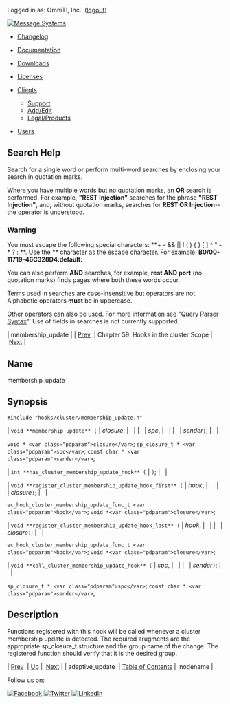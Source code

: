 Logged in as: OmniTI, Inc.  ([logout](https://support.messagesystems.com/logout.php))

[![Message Systems](https://support.messagesystems.com/images/ms-white205.png)](https://support.messagesystems.com/start.php) 

*   [Changelog](https://support.messagesystems.com/start.php?show=changelog)
*   [Documentation](https://support.messagesystems.com/docs/)
*   [Downloads](https://support.messagesystems.com/start.php)

*   [Licenses](https://support.messagesystems.com/license_summary.php)
*   <a href="">Clients</a>
    *   [Support](https://support.messagesystems.com/cs.php)
    *   [Add/Edit](https://support.messagesystems.com/edit_client.php)
    *   [Legal/Products](https://support.messagesystems.com/edit_products.php)
*   [Users](https://support.messagesystems.com/edit_customer.php)

## Search Help

Search for a single word or perform multi-word searches by enclosing your search in quotation marks.

Where you have multiple words but no quotation marks, an **OR** search is performed. For example, **"REST Injection"** searches for the phrase **"REST Injection"**, and, without quotation marks, searches for **REST OR Injection**--the operator is understood.

### Warning

You must escape the following special characters: **+ - && || ! ( ) { } [ ] ^ " ~ * ? : \**. Use the **\** character as the escape character. For example: **B0/00-11719-46C328D4\:default\:**

You can also perform **AND** searches, for example, **rest AND port** (no quotation marks) finds pages where both these words occur.

Terms used in searches are case-insensitive but operators are not. Alphabetic operators **must** be in uppercase.

Other operators can also be used. For more information see "[Query Parser Syntax](https://lucene.apache.org/core/old_versioned_docs/versions/3_0_0/queryparsersyntax.html)". Use of fields in searches is not currently supported.

| membership_update |
| [Prev](hooks.cluster.adaptive_update.php)  | Chapter 59. Hooks in the cluster Scope |  [Next](hooks.cluster.nodename.php) |

<a name="hooks.cluster.membership_update"></a>
## Name

membership_update

## Synopsis

`#include "hooks/cluster/membership_update.h"`

| `void **membership_update** (` | <var class="pdparam">closure</var>, |   |
|   | <var class="pdparam">spc</var>, |   |
|   | <var class="pdparam">sender</var>`)`; |   |

`void * <var class="pdparam">closure</var>`;
`sp_closure_t * <var class="pdparam">spc</var>`;
`const char * <var class="pdparam">sender</var>`;

| `int **has_cluster_membership_update_hook** (` | `)`; |   |

| `void **register_cluster_membership_update_hook_first** (` | <var class="pdparam">hook</var>, |   |
|   | <var class="pdparam">closure</var>`)`; |   |

`ec_hook_cluster_membership_update_func_t <var class="pdparam">hook</var>`;
`void *<var class="pdparam">closure</var>`;

| `void **register_cluster_membership_update_hook_last** (` | <var class="pdparam">hook</var>, |   |
|   | <var class="pdparam">closure</var>`)`; |   |

`ec_hook_cluster_membership_update_func_t <var class="pdparam">hook</var>`;
`void *<var class="pdparam">closure</var>`;

| `void **call_cluster_membership_update_hook** (` | <var class="pdparam">spc</var>, |   |
|   | <var class="pdparam">sender</var>`)`; |   |

`sp_closure_t * <var class="pdparam">spc</var>`;
`const char * <var class="pdparam">sender</var>`;<a name="idp7749152"></a>
## Description

Functions registered with this hook will be called whenever a cluster membership update is detected. The required arugments are the appropriate sp_closure_t structure and the group name of the change. The registered function should verify that it is the desired group.

| [Prev](hooks.cluster.adaptive_update.php)  | [Up](hooks.cluster.php) |  [Next](hooks.cluster.nodename.php) |
| adaptive_update  | [Table of Contents](index.php) |  nodename |

Follow us on:

[![Facebook](https://support.messagesystems.com/images/icon-facebook.png)](http://www.facebook.com/messagesystems) [![Twitter](https://support.messagesystems.com/images/icon-twitter.png)](http://twitter.com/#!/MessageSystems) [![LinkedIn](https://support.messagesystems.com/images/icon-linkedin.png)](http://www.linkedin.com/company/message-systems)